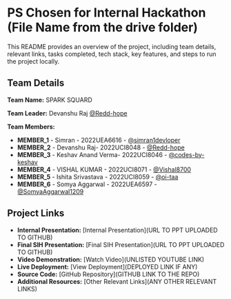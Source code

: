 # PS Chosen for Internal Hackathon (File Name from the drive folder)

This README provides an overview of the project, including team details, relevant links, tasks completed, tech stack, key features, and steps to run the project locally.

## Team Details

**Team Name:** SPARK SQUARD

**Team Leader:** Devanshu Raj [@Redd-hope](https://github.com/Redd-hope)

**Team Members:**

- **MEMBER_1** - Simran - 2022UEA6616 - [@simran1devloper](https://github.com/simran1devloper)
- **MEMBER_2** - Devanshu Raj- 2022UCI8048 - [@Redd-hope](https://github.com/Redd-hope)
- **MEMBER_3** - Keshav Anand Verma- 2022UCI8046 - [@codes-by-keshav](https://github.com/codes-by-keshav)
- **MEMBER_4** - VISHAL KUMAR - 2022UCI8071 - [@Vishal8700](https://github.com/Vishal8700)
- **MEMBER_5** - Ishita Srivastava - 2022UCI8059 - [@oi-taa](https://github.com/oi-taa)
- **MEMBER_6** - Somya Aggarwal  - 2022UEA6597  - [@SomyaAggarwal1209](https://github.com/SomyaAggarwal1209)

## Project Links

- **Internal Presentation:** [Internal Presentation](URL TO PPT UPLOADED TO GITHUB)
- **Final SIH Presentation:** [Final SIH Presentation](URL TO PPT UPLOADED TO GITHUB)
- **Video Demonstration:** [Watch Video](UNLISTED YOUTUBE LINK)
- **Live Deployment:** [View Deployment](DEPLOYED LINK IF ANY)
- **Source Code:** [GitHub Repository](GITHUB LINK TO THE REPO)
- **Additional Resources:** [Other Relevant Links](ANY OTHER RELEVANT LINKS)
